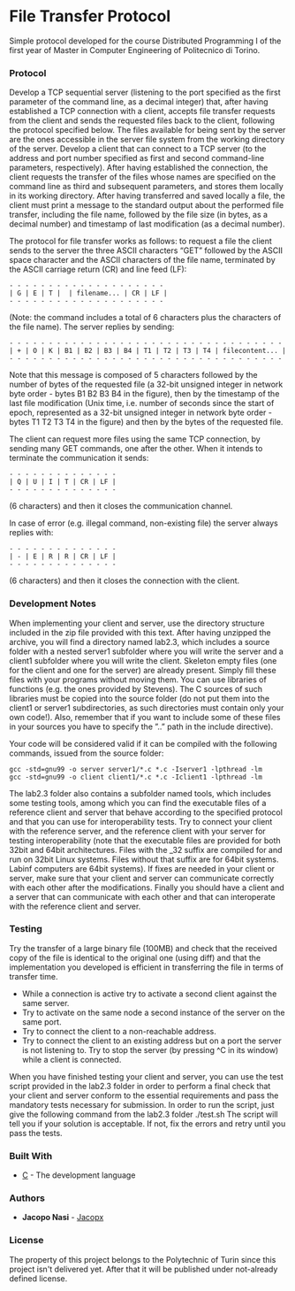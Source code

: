 # File Transfer Protocol
Simple protocol developed for the course Distributed Programming I of the first year of Master in Computer Engineering of Politecnico di Torino.

### Protocol
Develop a TCP sequential server (listening to the port specified as the first parameter of the command line, as a decimal integer) that, after having established a TCP connection with a client, accepts file transfer requests from the client and sends the requested files back to the client, following the protocol specified below. The files available for being sent by the server are the ones accessible in the server file system from the working directory of the server. Develop a client that can connect to a TCP server (to the address and port number specified as first and second command-line parameters, respectively). After having established the connection, the client requests the transfer of the files whose names are specified on the command line as third and subsequent parameters, and stores them locally in its working directory. After having transferred and saved locally a file, the client must print a message to the standard output about the performed file transfer, including the file name, followed by the file size (in bytes, as a decimal number) and timestamp of last modification (as a decimal number).

The protocol for file transfer works as follows: to request a file the client sends to the server the three ASCII characters “GET” followed by the ASCII space character and the ASCII characters of the file name, terminated by the ASCII carriage return (CR) and line feed (LF):
```
- - - - - - - - - - - - - - - - - - - - 
| G | E | T |  | filename... | CR | LF |
- - - - - - - - - - - - - - - - - - - -
```

(Note: the command includes a total of 6 characters plus the characters of the file name).
The server replies by sending:
```
- - - - - - - - - - - - - - - - - - - - - - - - - - - - - - - - - - - 
| + | O | K | B1 | B2 | B3 | B4 | T1 | T2 | T3 | T4 | filecontent... |
- - - - - - - - - - - - - - - - - - - - - - - - - - - - - - - - - - - 
```
Note that this message is composed of 5 characters followed by the number of bytes of the requested file (a 32-bit unsigned integer in network byte order - bytes B1 B2 B3 B4 in the figure), then by the timestamp of the last file modification (Unix time, i.e. number of seconds since the start of epoch, represented as a 32-bit unsigned integer in network byte order -bytes T1 T2 T3 T4 in the figure) and then by the bytes of the requested file.

The client can request more files using the same TCP connection, by sending many GET commands, one after the other. When it intends to terminate the communication it sends:

```
- - - - - - - - - - - - - - 
| Q | U | I | T | CR | LF |
- - - - - - - - - - - - - - 
```
(6 characters) and then it closes the communication channel.

In case of error (e.g. illegal command, non-existing file) the server always replies with:
```
- - - - - - - - - - - - - - 
| - | E | R | R | CR | LF |
- - - - - - - - - - - - - - 
```
(6 characters) and then it closes the connection with the client.

### Development Notes
When implementing your client and server, use the directory structure included in the zip file provided with this text. After having unzipped the archive, you will find a directory named lab2.3, which includes a source folder with a nested server1 subfolder where you will write the server and a client1 subfolder where you will write the client. Skeleton empty files (one for the client and one for the server) are already present. Simply fill these files with your programs without moving them. You can use libraries of functions (e.g. the ones provided by Stevens). The C sources of such libraries must be copied into the source folder (do not put them into the client1 or server1 subdirectories, as such directories must contain only your own code!). Also, remember that if you want to include some of these files in your sources you have to specify the ”..” path in the include directive).

Your code will be considered valid if it can be compiled with the following commands, issued from the source folder:
```
gcc -std=gnu99 -o server server1/*.c *.c -Iserver1 -lpthread -lm
gcc -std=gnu99 -o client client1/*.c *.c -Iclient1 -lpthread -lm
```
The lab2.3 folder also contains a subfolder named tools, which includes some testing tools, among which you can find the executable files of a reference client and server that behave according to the specified protocol and that you can use for interoperability tests. Try to connect your client with the reference server, and the reference client with your server for testing interoperability (note that the executable files are provided for both 32bit and 64bit architectures. Files with the _32 suffix are compiled for and run on 32bit Linux systems. Files without that suffix are for 64bit systems. Labinf computers are 64bit systems). If fixes are needed in your client or server, make sure that your client and server can communicate correctly with each other after the modifications. Finally you should have a client and a server that can communicate with each other and that can interoperate with the reference client and server.

### Testing
Try the transfer of a large binary file (100MB) and check that the received copy of the file is identical to the original one (using diff) and that the implementation you developed is efficient in transferring the file in terms of transfer time.

* While a connection is active try to activate a second client against the same server.
* Try to activate on the same node a second instance of the server on the same port.
* Try to connect the client to a non-reachable address.
* Try to connect the client to an existing address but on a port the server is not listening to. Try to stop the server (by pressing ^C in its window) while a client is connected.

When you have finished testing your client and server, you can use the test script provided in the lab2.3 folder in order to perform a final check that your client and server conform to the essential requirements and pass the mandatory tests necessary for submission. In order to run the script, just give the following command from the lab2.3 folder ./test.sh The script will tell you if your solution is acceptable. If not, fix the errors and retry until you pass the tests.

### Built With
* [C](https://en.wikipedia.org/wiki/C_(programming_language)) - The development language

### Authors
* **Jacopo Nasi** - [Jacopx](https://github.com/Jacopx)

### License
The property of this project belongs to the Polytechnic of Turin since this project isn't delivered yet. After that it will be published under not-already defined license.
